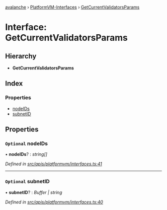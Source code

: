[avalanche](../README.md) › [PlatformVM-Interfaces](../modules/platformvm_interfaces.md) › [GetCurrentValidatorsParams](platformvm_interfaces.getcurrentvalidatorsparams.md)

# Interface: GetCurrentValidatorsParams

## Hierarchy

* **GetCurrentValidatorsParams**

## Index

### Properties

* [nodeIDs](platformvm_interfaces.getcurrentvalidatorsparams.md#optional-nodeids)
* [subnetID](platformvm_interfaces.getcurrentvalidatorsparams.md#optional-subnetid)

## Properties

### `Optional` nodeIDs

• **nodeIDs**? : *string[]*

*Defined in [src/apis/platformvm/interfaces.ts:41](https://github.com/ava-labs/avalanchejs/blob/598fbcc/src/apis/platformvm/interfaces.ts#L41)*

___

### `Optional` subnetID

• **subnetID**? : *Buffer | string*

*Defined in [src/apis/platformvm/interfaces.ts:40](https://github.com/ava-labs/avalanchejs/blob/598fbcc/src/apis/platformvm/interfaces.ts#L40)*
